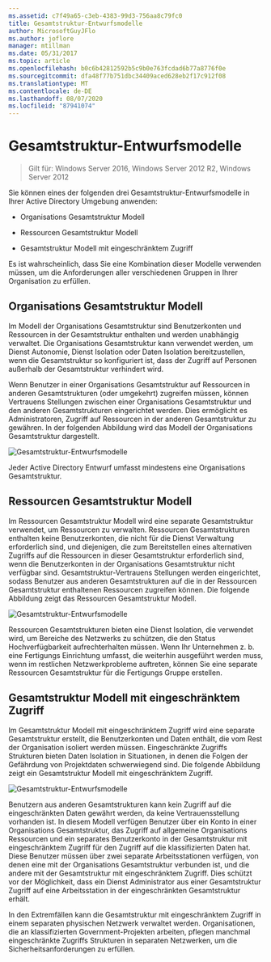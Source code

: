 ```yaml
---
ms.assetid: c7f49a65-c3eb-4383-99d3-756aa8c79fc0
title: Gesamtstruktur-Entwurfsmodelle
author: MicrosoftGuyJFlo
ms.author: joflore
manager: mtillman
ms.date: 05/31/2017
ms.topic: article
ms.openlocfilehash: b0c6b42812592b5c9b0e763fcdad6b77a8776f0e
ms.sourcegitcommit: dfa48f77b751dbc34409aced628eb2f17c912f08
ms.translationtype: MT
ms.contentlocale: de-DE
ms.lasthandoff: 08/07/2020
ms.locfileid: "87941074"
---
```

# <a name="forest-design-models"></a>Gesamtstruktur-Entwurfsmodelle

>Gilt für: Windows Server 2016, Windows Server 2012 R2, Windows Server 2012

Sie können eines der folgenden drei Gesamtstruktur-Entwurfsmodelle in Ihrer Active Directory Umgebung anwenden:

-   Organisations Gesamtstruktur Modell

-   Ressourcen Gesamtstruktur Modell

-   Gesamtstruktur Modell mit eingeschränktem Zugriff

Es ist wahrscheinlich, dass Sie eine Kombination dieser Modelle verwenden müssen, um die Anforderungen aller verschiedenen Gruppen in Ihrer Organisation zu erfüllen.

## <a name="organizational-forest-model"></a>Organisations Gesamtstruktur Modell
Im Modell der Organisations Gesamtstruktur sind Benutzerkonten und Ressourcen in der Gesamtstruktur enthalten und werden unabhängig verwaltet. Die Organisations Gesamtstruktur kann verwendet werden, um Dienst Autonomie, Dienst Isolation oder Daten Isolation bereitzustellen, wenn die Gesamtstruktur so konfiguriert ist, dass der Zugriff auf Personen außerhalb der Gesamtstruktur verhindert wird.

Wenn Benutzer in einer Organisations Gesamtstruktur auf Ressourcen in anderen Gesamtstrukturen (oder umgekehrt) zugreifen müssen, können Vertrauens Stellungen zwischen einer Organisations Gesamtstruktur und den anderen Gesamtstrukturen eingerichtet werden. Dies ermöglicht es Administratoren, Zugriff auf Ressourcen in der anderen Gesamtstruktur zu gewähren. In der folgenden Abbildung wird das Modell der Organisations Gesamtstruktur dargestellt.

![Gesamtstruktur-Entwurfsmodelle](media/Forest-Design-Models/b1ddb47e-78a5-49c7-bb21-d7421b7b84b8.gif)

Jeder Active Directory Entwurf umfasst mindestens eine Organisations Gesamtstruktur.

## <a name="resource-forest-model"></a>Ressourcen Gesamtstruktur Modell
Im Ressourcen Gesamtstruktur Modell wird eine separate Gesamtstruktur verwendet, um Ressourcen zu verwalten. Ressourcen Gesamtstrukturen enthalten keine Benutzerkonten, die nicht für die Dienst Verwaltung erforderlich sind, und diejenigen, die zum Bereitstellen eines alternativen Zugriffs auf die Ressourcen in dieser Gesamtstruktur erforderlich sind, wenn die Benutzerkonten in der Organisations Gesamtstruktur nicht verfügbar sind. Gesamtstruktur-Vertrauens Stellungen werden eingerichtet, sodass Benutzer aus anderen Gesamtstrukturen auf die in der Ressourcen Gesamtstruktur enthaltenen Ressourcen zugreifen können. Die folgende Abbildung zeigt das Ressourcen Gesamtstruktur Modell.

![Gesamtstruktur-Entwurfsmodelle](media/Forest-Design-Models/c0b348a6-958c-4fc5-9035-e2d2a54d5573.gif)

Ressourcen Gesamtstrukturen bieten eine Dienst Isolation, die verwendet wird, um Bereiche des Netzwerks zu schützen, die den Status Hochverfügbarkeit aufrechterhalten müssen. Wenn Ihr Unternehmen z. b. eine Fertigungs Einrichtung umfasst, die weiterhin ausgeführt werden muss, wenn im restlichen Netzwerkprobleme auftreten, können Sie eine separate Ressourcen Gesamtstruktur für die Fertigungs Gruppe erstellen.

## <a name="restricted-access-forest-model"></a>Gesamtstruktur Modell mit eingeschränktem Zugriff
Im Gesamtstruktur Modell mit eingeschränktem Zugriff wird eine separate Gesamtstruktur erstellt, die Benutzerkonten und Daten enthält, die vom Rest der Organisation isoliert werden müssen. Eingeschränkte Zugriffs Strukturen bieten Daten Isolation in Situationen, in denen die Folgen der Gefährdung von Projektdaten schwerwiegend sind. Die folgende Abbildung zeigt ein Gesamtstruktur Modell mit eingeschränktem Zugriff.

![Gesamtstruktur-Entwurfsmodelle](media/Forest-Design-Models/e49cfc8c-a58a-4386-93bd-d4a6ee00f89c.gif)

Benutzern aus anderen Gesamtstrukturen kann kein Zugriff auf die eingeschränkten Daten gewährt werden, da keine Vertrauensstellung vorhanden ist. In diesem Modell verfügen Benutzer über ein Konto in einer Organisations Gesamtstruktur, das Zugriff auf allgemeine Organisations Ressourcen und ein separates Benutzerkonto in der Gesamtstruktur mit eingeschränktem Zugriff für den Zugriff auf die klassifizierten Daten hat. Diese Benutzer müssen über zwei separate Arbeitsstationen verfügen, von denen eine mit der Organisations Gesamtstruktur verbunden ist, und die andere mit der Gesamtstruktur mit eingeschränktem Zugriff. Dies schützt vor der Möglichkeit, dass ein Dienst Administrator aus einer Gesamtstruktur Zugriff auf eine Arbeitsstation in der eingeschränkten Gesamtstruktur erhält.

In den Extremfällen kann die Gesamtstruktur mit eingeschränktem Zugriff in einem separaten physischen Netzwerk verwaltet werden. Organisationen, die an klassifizierten Government-Projekten arbeiten, pflegen manchmal eingeschränkte Zugriffs Strukturen in separaten Netzwerken, um die Sicherheitsanforderungen zu erfüllen.



